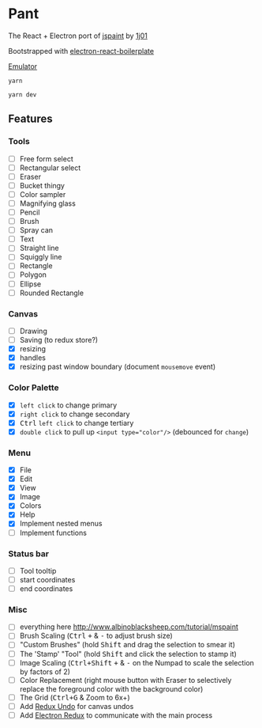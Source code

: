 # Pant

The React + Electron port of [jspaint](jspaint.ml) by [1j01](https://github.com/1j01)

Bootstrapped with [electron-react-boilerplate](https://github.com/chentsulin/electron-react-boilerplate)

[Emulator](https://copy.sh/v86/?profile=windows98)

```
yarn

yarn dev
```

## Features

### Tools

* [ ] Free form select
* [ ] Rectangular select
* [ ] Eraser
* [ ] Bucket thingy
* [ ] Color sampler
* [ ] Magnifying glass
* [ ] Pencil
* [ ] Brush
* [ ] Spray can
* [ ] Text
* [ ] Straight line
* [ ] Squiggly line
* [ ] Rectangle
* [ ] Polygon
* [ ] Ellipse
* [ ] Rounded Rectangle

### Canvas

* [ ] Drawing
* [ ] Saving (to redux store?)
* [x] resizing
* [x] handles
* [x] resizing past window boundary (document `mousemove` event)

### Color Palette

* [x] `left click` to change primary
* [x] `right click` to change secondary
* [x] <kbd>Ctrl</kbd> `left click` to change tertiary
* [x] `double click` to pull up `<input type="color"/>` (debounced for `change`)

### Menu

* [x] File
* [x] Edit
* [x] View
* [x] Image
* [x] Colors
* [x] Help
* [x] Implement nested menus
* [ ] Implement functions

### Status bar

* [ ] Tool tooltip
* [ ] start coordinates
* [ ] end coordinates

### Misc

* [ ] everything here http://www.albinoblacksheep.com/tutorial/mspaint
* [ ] Brush Scaling (<kbd>Ctrl</kbd> <kbd>+</kbd> & <kbd>-</kbd> to adjust brush size)
* [ ] "Custom Brushes" (hold <kbd>Shift</kbd> and drag the selection to smear it)
* [ ] The 'Stamp' "Tool" (hold <kbd>Shift</kbd> and click the selection to stamp it)
* [ ] Image Scaling (<kbd>Ctrl+Shift</kbd> <kbd>+</kbd> & <kbd>-</kbd> on the Numpad to scale the selection by factors of 2)
* [ ] Color Replacement (right mouse button with Eraser to selectively replace the foreground color with the background color)
* [ ] The Grid (<kbd>Ctrl+G</kbd> & Zoom to 6x+)
* [ ] Add [Redux Undo](https://github.com/omnidan/redux-undo) for canvas undos
* [ ] Add [Electron Redux](https://github.com/hardchor/electron-redux) to communicate with the main process
